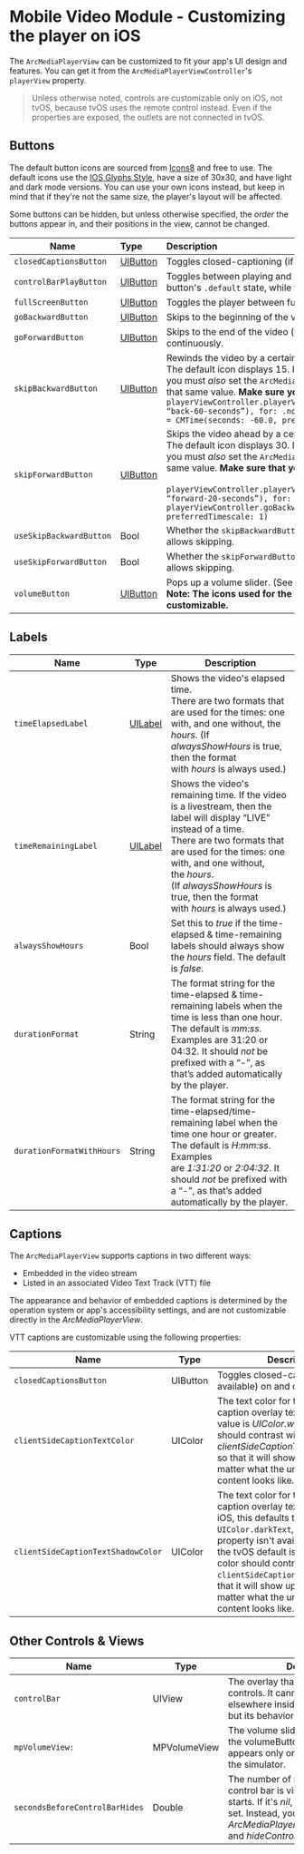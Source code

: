 # Mobile Video Module - Customizing the player on iOS

The `ArcMediaPlayerView` can be customized to fit your app's UI design and features. You can get it from the `ArcMediaPlayerViewController`'s `playerView` property.


>Unless otherwise noted, controls are customizable only on iOS, not tvOS, because tvOS uses the remote control instead. Even if the properties are exposed, the outlets are not connected in tvOS.


## Buttons

The default button icons are sourced from [Icons8](https://icons8.com/) and free to use. The default icons use the [IOS Glyphs Style](https://icons8.com/icons/ios-glyphs), have a size of 30x30, and have light and dark mode versions. You can use your own icons instead, but keep in mind that if they're not the same size, the player's layout will be affected.

Some buttons can be hidden, but unless otherwise specified, the _order_ the buttons appear in, and their positions in the view, cannot be changed.

| Name | Type | Description |
| --- | :------ | :------ |
| `closedCaptionsButton` | [UIButton](https://developer.apple.com/documentation/uikit/uibutton#) | Toggles closed-captioning (if available) on and off. |
| `controlBarPlayButton` | [UIButton](https://developer.apple.com/documentation/uikit/uibutton#) | Toggles between playing and pausing the video. The Play icon is used in the button's `.default` state, while the Pause icon is used in its `.selected` state. |
| `fullScreenButton` | [UIButton](https://developer.apple.com/documentation/uikit/uibutton#) | Toggles the player between full screen and the its original size and location. |
| `goBackwardButton` | [UIButton](https://developer.apple.com/documentation/uikit/uibutton#) | Skips to the beginning of the video, or rewinds if pressed continuously. |
| `goForwardButton` | [UIButton](https://developer.apple.com/documentation/uikit/uibutton#) | Skips to the end of the video (or the next video), or fast-forwards if pressed continuously. |
| `skipBackwardButton` | [UIButton](https://developer.apple.com/documentation/uikit/uibutton#) | Rewinds the video by a certain number of seconds.  <br /> The default icon displays 15. If you change this to an icon with a different value, you must _also_ set the `ArcMediaPlayerViewController`'s `goBackwardInterval` to that same value. **Make sure you specify a *negative* number of seconds!**<br />`playerViewController.playerView.skipBackwardButton.setImage(UIImage(named: “back-60-seconds”), for: .normal) playerViewController.goBackwardInterval = CMTime(seconds: -60.0, preferredTimescale: 1)`|
| `skipForwardButton` | [UIButton](https://developer.apple.com/documentation/uikit/uibutton#)  | Skips the video ahead by a certain number of seconds.<br /> The default icon displays 30. If you change this to an icon with a different value, you must *also* set the `ArcMediaPlayerViewController`'s `goForwardInterval` to that same value. **Make sure that you specify a** _**positive**_ **number of seconds!**<br /><br />`playerViewController.playerView.skipBackwardButton.setImage(UIImage(named: “forward-20-seconds”), for: .normal) playerViewController.goBackwardInterval = CMTime(seconds: 20.0, preferredTimescale: 1)` |
| `useSkipBackwardButton` | Bool | Whether the `skipBackwardButton` will be displayed, even if the current video allows skipping. |
| `useSkipForwardButton` | Bool | Whether the `skipForwardButton` will be displayed, even if the current video allows skipping. |
| `volumeButton` | [UIButton](https://developer.apple.com/documentation/uikit/uibutton#) | Pops up a volume slider. (See `mpVolumeView`, below.) <br /> **Note: The icons used for the various volume levels are not currently customizable.** |

## Labels

| Name | Type | Description |
| --- | --- | --- |
| `timeElapsedLabel` | [UILabel](https://developer.apple.com/documentation/uikit/uilabel#) | Shows the video's elapsed time. <br /> There are two formats that are used for the times: one with, and one without, the _hours_. (If _alwaysShowHours_ is true, then the format with _hours_ is always used.) |
| `timeRemainingLabel` | [UILabel](https://developer.apple.com/documentation/uikit/uilabel#) | Shows the video's remaining time. If the video is a livestream, then the label will display “LIVE” instead of a time. <br /> There are two formats that are used for the times: one with, and one without, the _hours_. (If _alwaysShowHours_ is true, then the format with _hours_ is always used.) |
| `alwaysShowHours` | Bool | Set this to _true_ if the time-elapsed & time-remaining labels should always show the _hours_ field. The default is _false_. |
| `durationFormat` | String | The format string for the time-elapsed & time-remaining labels when the time is less than one hour. The default is _mm:ss_. Examples are 31:20 or 04:32. It should _not_ be prefixed with a “-”, as that’s added automatically by the player. |
| `durationFormatWithHours` | String | The format string for the time-elapsed/time-remaining label when the time one hour or greater. The default is _H:mm:ss_. Examples are _1:31:20_ or _2:04:32_. It should _not_ be prefixed with a “-”, as that’s added automatically by the player. |

## Captions

The `ArcMediaPlayerView` supports captions in two different ways:

* Embedded in the video stream 
* Listed in an associated Video Text Track (VTT) file

The appearance and behavior of embedded captions is determined by the operation system or app's accessibility settings, and are not customizable directly in the _ArcMediaPlayerView_.

VTT captions are customizable using the following properties:

| Name | Type | Description |
| --- | --- | --- |
| `closedCaptionsButton` | UIButton | Toggles closed-captioning (if available) on and off. |
| `clientSideCaptionTextColor` | UIColor | The text color for the client-side caption overlay text. The default value is _UIColor.white_. The color should contrast with the _clientSideCaptionTextShadowColor_ so that it will show up clearly, no matter what the underlying video content looks like. |
| `clientSideCaptionTextShadowColor` | UIColor | The text color for the client-side caption overlay text shadow. On iOS, this defaults to `UIColor.darkText`, but since that property isn't available on tvOS, the tvOS default is `.white`. The color should contrast with the `clientSideCaptionTextColor` so that it will show up clearly, no matter what the underlying video content looks like. |

## Other Controls & Views

| Name | Type | Description |
| --- | --- | --- |
| `controlBar` | UIView | The overlay that displays the playback controls. It cannot be positioned elsewhere inside or outside the view, but its behavior can be customized. |
| `mpVolumeView:` | MPVolumeView | The volume slider that appears when the volumeButton is toggled. **Note:** this appears only on iOS devices, not on the simulator. |
| `secondsBeforeControlBarHides` | Double | The number of seconds that the control bar is visible after playback starts. If it's _nil_, then no timer will be set. Instead, you must call _ArcMediaPlayerView.showControlBar()_ and _hideControlBar()_ manually. |
